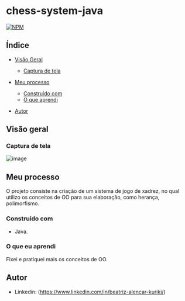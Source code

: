 # chess-system-java



[![NPM](https://img.shields.io/npm/l/react)](https://github.com/BeatrizKuriki/chess-system-java/blob/main/license)




## Índice

- [Visão Geral](#visão-geral)
 
  - [Captura de tela](#captura-de-tela)
 
- [Meu processo](#meu-processo)
  - [Construído com](#construído-com)
  - [O que aprendi](#o-que-aprendi)
  
- [Autor](#autor)


## Visão geral









### Captura de tela

![image](https://user-images.githubusercontent.com/93167711/181764328-9260f13b-ea53-4a9f-81ee-6565498b62a0.png)



## Meu processo
O projeto consiste na criação de um sistema de jogo de xadrez, no qual utilizo os conceitos de OO para sua elaboração, como herança, polimorfismo.



### Construído com

- Java.



### O que eu aprendi
Fixei e pratiquei mais os conceitos de OO.





## Autor


- Linkedin: (https://www.linkedin.com/in/beatriz-alencar-kuriki/)




